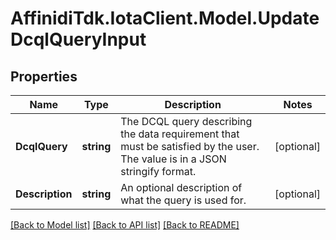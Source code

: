 # AffinidiTdk.IotaClient.Model.UpdateDcqlQueryInput

## Properties

Name | Type | Description | Notes
------------ | ------------- | ------------- | -------------
**DcqlQuery** | **string** | The DCQL query describing the data requirement that must be satisfied by the user. The value is in a JSON stringify format. | [optional] 
**Description** | **string** | An optional description of what the query is used for. | [optional] 

[[Back to Model list]](../README.md#documentation-for-models) [[Back to API list]](../README.md#documentation-for-api-endpoints) [[Back to README]](../README.md)

